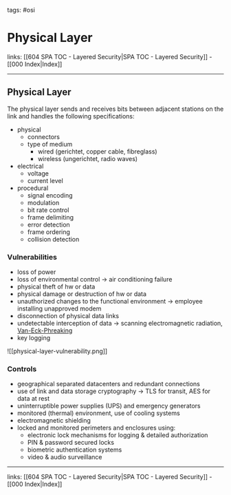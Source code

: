 tags: #osi

# Physical Layer

links: [[604 SPA TOC - Layered Security|SPA TOC - Layered Security]] - [[000 Index|Index]]

---

## Physical Layer

The physical layer sends and receives bits between adjacent stations on the link and handles the following specifications:

- physical
	- connectors
	- type of medium
		- wired (gerichtet, copper cable, fibreglass)
		- wireless (ungerichtet, radio waves)
- electrical
	- voltage
	- current level
- procedural
	- signal encoding
	- modulation
	- bit rate control
	- frame delimiting
	- error detection
	- frame ordering
	- collision detection

### Vulnerabilities

- loss of power
- loss of environmental control $\rightarrow$ air conditioning failure
- physical theft of hw or data
- physical damage or destruction of hw or data
- unauthorized changes to the functional environment $\rightarrow$ employee installing unapproved modem
- disconnection of physical data links
- undetectable interception of data $\rightarrow$ scanning electromagnetic radiation, [Van-Eck-Phreaking](https://de.wikipedia.org/wiki/Van-Eck-Phreaking)
- key logging

![[physical-layer-vulnerability.png]]

### Controls

- geographical separated datacenters and redundant connections
- use of link and data storage cryptography $\rightarrow$ TLS for transit, AES for data at rest
- uninterruptible power supplies (UPS) and emergency generators
- monitored (thermal) environment, use of cooling systems
- electromagnetic shielding
- locked and monitored perimeters and enclosures using:
	- electronic lock mechanisms for logging & detailed authorization
	- PIN & password secured locks
	- biometric authentication systems
	- video & audio surveillance

---
links: [[604 SPA TOC - Layered Security|SPA TOC - Layered Security]] - [[000 Index|Index]]